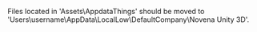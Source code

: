 Files located in 'Assets\AppdataThings' should be moved to 'Users\username\AppData\LocalLow\DefaultCompany\Novena Unity 3D'.
